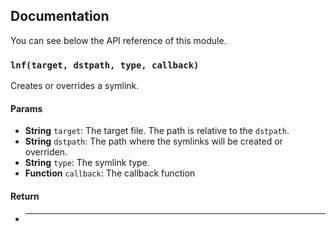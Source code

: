 ## Documentation

You can see below the API reference of this module.

### `lnf(target, dstpath, type, callback)`
Creates or overrides a symlink.

#### Params

- **String** `target`: The target file. The path is relative to the `dstpath`.
- **String** `dstpath`: The path where the symlinks will be created or overriden.
- **String** `type`: The symlink type.
- **Function** `callback`: The callback function

#### Return
- ****


